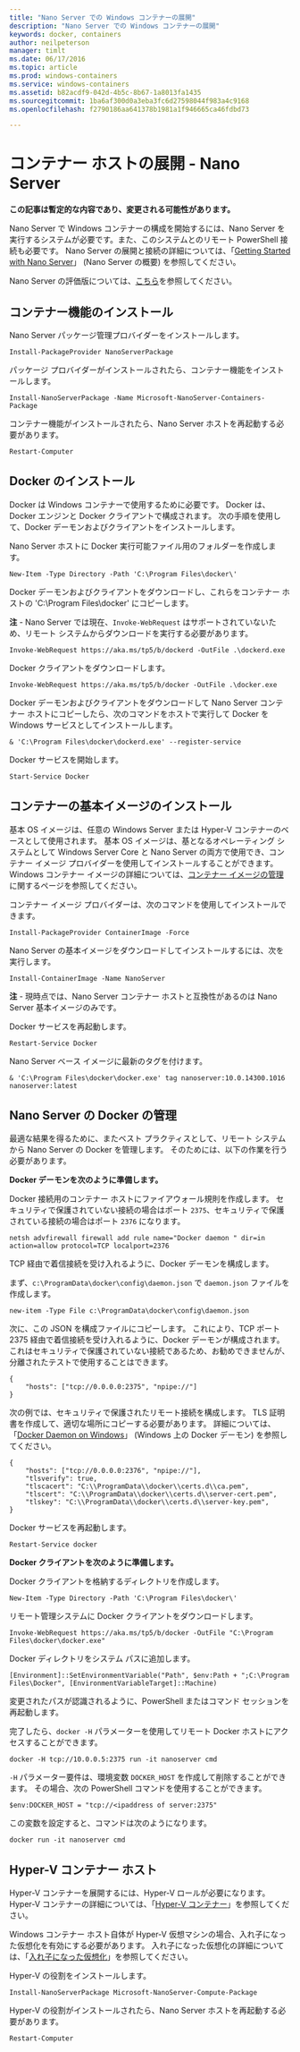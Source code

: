 ```yaml
---
title: "Nano Server での Windows コンテナーの展開"
description: "Nano Server での Windows コンテナーの展開"
keywords: docker, containers
author: neilpeterson
manager: timlt
ms.date: 06/17/2016
ms.topic: article
ms.prod: windows-containers
ms.service: windows-containers
ms.assetid: b82acdf9-042d-4b5c-8b67-1a8013fa1435
ms.sourcegitcommit: 1ba6af300d0a3eba3fc6d27598044f983a4c9168
ms.openlocfilehash: f2790186aa641378b1981a1f946665ca46fdbd73

---
```


# コンテナー ホストの展開 - Nano Server

**この記事は暫定的な内容であり、変更される可能性があります。** 

Nano Server で Windows コンテナーの構成を開始するには、Nano Server を実行するシステムが必要です。また、このシステムとのリモート PowerShell 接続も必要です。 Nano Server の展開と接続の詳細については、「[Getting Started with Nano Server]( https://technet.microsoft.com/en-us/library/mt126167.aspx)」 (Nano Server の概要) を参照してください。

Nano Server の評価版については、[こちら](https://msdn.microsoft.com/en-us/virtualization/windowscontainers/nano_eula)を参照してください。

## コンテナー機能のインストール

Nano Server パッケージ管理プロバイダーをインストールします。

```none
Install-PackageProvider NanoServerPackage
```

パッケージ プロバイダーがインストールされたら、コンテナー機能をインストールします。

```none
Install-NanoServerPackage -Name Microsoft-NanoServer-Containers-Package
```

コンテナー機能がインストールされたら、Nano Server ホストを再起動する必要があります。

```none
Restart-Computer
```

## Docker のインストール

Docker は Windows コンテナーで使用するために必要です。 Docker は、Docker エンジンと Docker クライアントで構成されます。 次の手順を使用して、Docker デーモンおよびクライアントをインストールします。

Nano Server ホストに Docker 実行可能ファイル用のフォルダーを作成します。

```none
New-Item -Type Directory -Path 'C:\Program Files\docker\'
```

Docker デーモンおよびクライアントをダウンロードし、これらをコンテナー ホストの 'C:\Program Files\docker\' にコピーします。 

**注** - Nano Server では現在、`Invoke-WebRequest` はサポートされていないため、リモート システムからダウンロードを実行する必要があります。

```none
Invoke-WebRequest https://aka.ms/tp5/b/dockerd -OutFile .\dockerd.exe
```

Docker クライアントをダウンロードします。

```none
Invoke-WebRequest https://aka.ms/tp5/b/docker -OutFile .\docker.exe
```

Docker デーモンおよびクライアントをダウンロードして Nano Server コンテナー ホストにコピーしたら、次のコマンドをホストで実行して Docker を Windows サービスとしてインストールします。

```none
& 'C:\Program Files\docker\dockerd.exe' --register-service
```

Docker サービスを開始します。

```none
Start-Service Docker
```

## コンテナーの基本イメージのインストール

基本 OS イメージは、任意の Windows Server または Hyper-V コンテナーのベースとして使用されます。 基本 OS イメージは、基となるオペレーティング システムとして Windows Server Core と Nano Server の両方で使用でき、コンテナー イメージ プロバイダーを使用してインストールすることができます。 Windows コンテナー イメージの詳細については、[コンテナー イメージの管理](../management/manage_images.md)に関するページを参照してください。

コンテナー イメージ プロバイダーは、次のコマンドを使用してインストールできます。

```none
Install-PackageProvider ContainerImage -Force
```

Nano Server の基本イメージをダウンロードしてインストールするには、次を実行します。

```none
Install-ContainerImage -Name NanoServer
```

**注** - 現時点では、Nano Server コンテナー ホストと互換性があるのは Nano Server 基本イメージのみです。

Docker サービスを再起動します。

```none
Restart-Service Docker
```

Nano Server ベース イメージに最新のタグを付けます。

```none
& 'C:\Program Files\docker\docker.exe' tag nanoserver:10.0.14300.1016 nanoserver:latest
```

## Nano Server の Docker の管理

最適な結果を得るために、またベスト プラクティスとして、リモート システムから Nano Server の Docker を管理します。 そのためには、以下の作業を行う必要があります。

**Docker デーモンを次のように準備します。**

Docker 接続用のコンテナー ホストにファイアウォール規則を作成します。 セキュリティで保護されていない接続の場合はポート `2375`、セキュリティで保護されている接続の場合はポート `2376` になります。

```none
netsh advfirewall firewall add rule name="Docker daemon " dir=in action=allow protocol=TCP localport=2376
```

TCP 経由で着信接続を受け入れるように、Docker デーモンを構成します。

まず、`c:\ProgramData\docker\config\daemon.json` で `daemon.json` ファイルを作成します。

```none
new-item -Type File c:\ProgramData\docker\config\daemon.json
```

次に、この JSON を構成ファイルにコピーします。 これにより、TCP ポート 2375 経由で着信接続を受け入れるように、Docker デーモンが構成されます。 これはセキュリティで保護されていない接続であるため、お勧めできませんが、分離されたテストで使用することはできます。

```none
{
    "hosts": ["tcp://0.0.0.0:2375", "npipe://"]
}
```

次の例では、セキュリティで保護されたリモート接続を構成します。 TLS 証明書を作成して、適切な場所にコピーする必要があります。 詳細については、「[Docker Daemon on Windows](./docker_windows.md)」 (Windows 上の Docker デーモン) を参照してください。

```none
{
    "hosts": ["tcp://0.0.0.0:2376", "npipe://"],
    "tlsverify": true,
    "tlscacert": "C:\\ProgramData\\docker\\certs.d\\ca.pem",
    "tlscert": "C:\\ProgramData\\docker\\certs.d\\server-cert.pem",
    "tlskey": "C:\\ProgramData\\docker\\certs.d\\server-key.pem",
}
```

Docker サービスを再起動します。

```none
Restart-Service docker
```

**Docker クライアントを次のように準備します。**

Docker クライアントを格納するディレクトリを作成します。

```none
New-Item -Type Directory -Path 'C:\Program Files\docker\'
```

リモート管理システムに Docker クライアントをダウンロードします。

```none
Invoke-WebRequest https://aka.ms/tp5/b/docker -OutFile "C:\Program Files\docker\docker.exe"
```

Docker ディレクトリをシステム パスに追加します。

```none
[Environment]::SetEnvironmentVariable("Path", $env:Path + ";C:\Program Files\Docker", [EnvironmentVariableTarget]::Machine)
```

変更されたパスが認識されるように、PowerShell またはコマンド セッションを再起動します。

完了したら、`docker -H` パラメーターを使用してリモート Docker ホストにアクセスすることができます。

```none
docker -H tcp://10.0.0.5:2375 run -it nanoserver cmd
```

`-H` パラメーター要件は、環境変数 `DOCKER_HOST` を作成して削除することができます。 その場合、次の PowerShell コマンドを使用することができます。

```none
$env:DOCKER_HOST = "tcp://<ipaddress of server:2375"
```

この変数を設定すると、コマンドは次のようになります。

```none
docker run -it nanoserver cmd
```

## Hyper-V コンテナー ホスト

Hyper-V コンテナーを展開するには、Hyper-V ロールが必要になります。 Hyper-V コンテナーの詳細については、「[Hyper-V コンテナー](../management/hyperv_container.md)」を参照してください。

Windows コンテナー ホスト自体が Hyper-V 仮想マシンの場合、入れ子になった仮想化を有効にする必要があります。 入れ子になった仮想化の詳細については、「[入れ子になった仮想化](https://msdn.microsoft.com/en-us/virtualization/hyperv_on_windows/user_guide/nesting)」を参照してください。


Hyper-V の役割をインストールします。

```none
Install-NanoServerPackage Microsoft-NanoServer-Compute-Package
```

Hyper-V の役割がインストールされたら、Nano Server ホストを再起動する必要があります。

```none
Restart-Computer
```






<!--HONumber=Jun16_HO3-->


